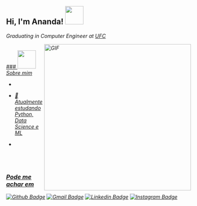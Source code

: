 <h2> Hi, I'm Ananda! <img src="https://media.giphy.com/media/mGcNjsfWAjY5AEZNw6/giphy.gif" width="50"></h2>
<p><em>Graduating in Computer Engineer at <a href="http://www.ufc.br/"> UFC<em></p>

<img align="right" alt="GIF" src="https://cdn.dribbble.com/users/2238041/screenshots/4763918/working.gif" width="400" />

<br />
### <img src="https://media.giphy.com/media/VgCDAzcKvsR6OM0uWg/giphy.gif" width="50"> Sobre mim  

- <p><em><em></p>
- <p><em>🧠 Atualmente estudando Python, Data Science e ML<em></p>
- <p><em><em></p>
<br />
<br />



### Pode me achar em
[![Github Badge](https://img.shields.io/badge/-Github-000?style=flat-square&logo=Github&logoColor=white&link=https://github.com/anandanobre)](https://github.com/anandanobre)
[![Gmail Badge](https://img.shields.io/badge/-Gmail-white?style=flat-square&logo=Gmail&logoColor=#E4405F&link=mailto:anandakarenbn@gmail.com)](mailto:anandakarenbn@gmail.com)
[![Linkedin Badge](https://img.shields.io/badge/-LinkedIn-blue?style=flat-square&logo=Linkedin&logoColor=white&link=https://https://www.linkedin.com/in/ananda-nobre/)](https://www.linkedin.com/in/ananda-nobre/)
[![Instagram Badge](https://img.shields.io/badge/-Instagram-E4405F?style=flat-square&logo=Instagram&logoColor=white&link=https://www.instagram.com/anndkren/)](https://www.instagram.com/anndkren/)

